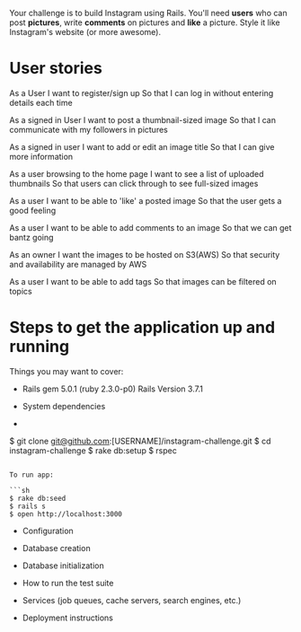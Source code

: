 Your challenge is to build Instagram using Rails. You'll need **users** who can post **pictures**, write **comments** on pictures and **like** a picture. Style it like Instagram's website (or more awesome).

User stories
============
As a User
I want to register/sign up
So that I can log in without entering details each time

As a signed in User
I want to post a thumbnail-sized image
So that I can communicate with my followers in pictures

As a signed in user
I want to add or edit an image title
So that I can give more information   

As a user browsing to the home page
I want to see a list of uploaded thumbnails
So that users can click through to see full-sized images

As a user
I want to be able to 'like' a posted image
So that the user gets a good feeling

As a user
I want to be able to add comments to an image
So that we can get bantz going

As an owner
I want the images to be hosted on S3(AWS)
So that security and availability are managed by AWS

As a user
I want to be able to add tags
So that images can be filtered on topics

Steps to get the application up and running
=============================================

Things you may want to cover:

* Rails gem 5.0.1 (ruby 2.3.0-p0) Rails Version 3.7.1

* System dependencies

* ```sh
$ git clone git@github.com:[USERNAME]/instagram-challenge.git
$ cd instagram-challenge
$ rake db:setup
$ rspec
```

To run app:

```sh
$ rake db:seed
$ rails s
$ open http://localhost:3000
```

* Configuration

* Database creation

* Database initialization

* How to run the test suite

* Services (job queues, cache servers, search engines, etc.)

* Deployment instructions
